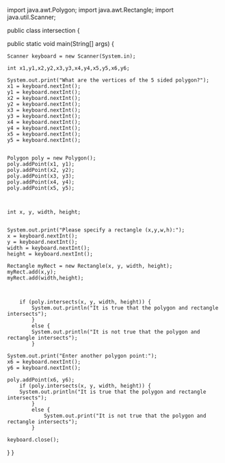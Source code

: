 import java.awt.Polygon;
import java.awt.Rectangle;
import java.util.Scanner;

public class intersection {

public static void main(String[] args) {
	
	Scanner keyboard = new Scanner(System.in);
	
	int x1,y1,x2,y2,x3,y3,x4,y4,x5,y5,x6,y6;
	
	System.out.print("What are the vertices of the 5 sided polygon?");
	x1 = keyboard.nextInt();
	y1 = keyboard.nextInt();
	x2 = keyboard.nextInt();
	y2 = keyboard.nextInt();
	x3 = keyboard.nextInt();
	y3 = keyboard.nextInt();
	x4 = keyboard.nextInt();
	y4 = keyboard.nextInt();
	x5 = keyboard.nextInt();
	y5 = keyboard.nextInt();
	
	
	Polygon poly = new Polygon();
	poly.addPoint(x1, y1);
	poly.addPoint(x2, y2);
	poly.addPoint(x3, y3);
	poly.addPoint(x4, y4);
	poly.addPoint(x5, y5);
	
	
	
	int x, y, width, height;
	

	System.out.print("Please specify a rectangle (x,y,w,h):");
	x = keyboard.nextInt();
	y = keyboard.nextInt();
	width = keyboard.nextInt();
	height = keyboard.nextInt();
	
	Rectangle myRect = new Rectangle(x, y, width, height);
	myRect.add(x,y);
	myRect.add(width,height);
	
	

		if (poly.intersects(x, y, width, height)) {
			System.out.println("It is true that the polygon and rectangle intersects");
			}
			else { 
			System.out.println("It is not true that the polygon and rectangle intersects");
			}
		
	System.out.print("Enter another polygon point:");
	x6 = keyboard.nextInt();
	y6 = keyboard.nextInt();
	
	poly.addPoint(x6, y6);
		if (poly.intersects(x, y, width, height)) {
		System.out.println("It is true that the polygon and rectangle intersects");
			}
			else { 
				System.out.print("It is not true that the polygon and rectangle intersects");
			}
	
	keyboard.close();
}
}
